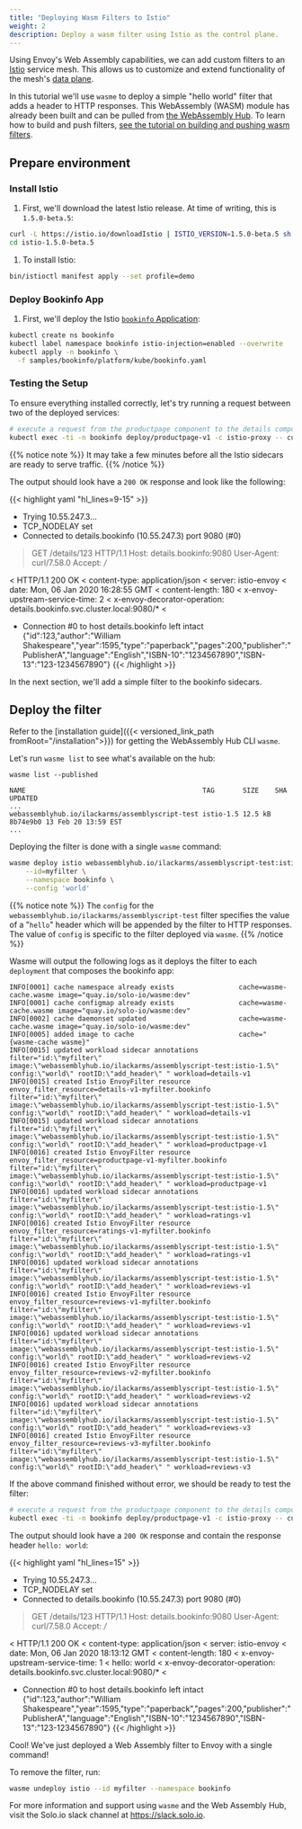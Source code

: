 ```yaml
---
title: "Deploying Wasm Filters to Istio"
weight: 2
description: Deploy a wasm filter using Istio as the control plane.
---
```


Using Envoy's Web Assembly capabilities, we can add custom filters to an [Istio](https://istio.io) service mesh. This allows us to customize and extend functionality of the mesh's [data plane](https://blog.envoyproxy.io/service-mesh-data-plane-vs-control-plane-2774e720f7fc).

In this tutorial we'll use `wasme` to deploy a simple "hello world" filter that adds a header to HTTP responses. This WebAssembly (WASM) module has already been built and can be pulled from [the WebAssembly Hub](https://webassemblyhub.io). To learn how to build and push filters, [see the tutorial on building and pushing wasm filters](../getting_started.md).


## Prepare environment

### Install Istio

1. First, we'll download the latest Istio release. At time of writing, this is `1.5.0-beta.5`:

```bash
curl -L https://istio.io/downloadIstio | ISTIO_VERSION=1.5.0-beta.5 sh -
cd istio-1.5.0-beta.5
```

1. To install Istio:

```bash
bin/istioctl manifest apply --set profile=demo
```  

### Deploy Bookinfo App

1. First, we'll deploy the Istio [`bookinfo` Application](https://istio.io/docs/examples/bookinfo/):

```bash
kubectl create ns bookinfo
kubectl label namespace bookinfo istio-injection=enabled --overwrite
kubectl apply -n bookinfo \
  -f samples/bookinfo/platform/kube/bookinfo.yaml 
```

### Testing the Setup

To ensure everything installed correctly, let's try running a request between two of the deployed services:

```bash
# execute a request from the productpage component to the details component: 
kubectl exec -ti -n bookinfo deploy/productpage-v1 -c istio-proxy -- curl -v http://details.bookinfo:9080/details/123
```

{{% notice note %}}
It may take a few minutes before all the Istio sidecars are ready to serve traffic.
{{% /notice %}}

The output should look have a `200 OK` response and look like the following:

{{< highlight yaml "hl_lines=9-15" >}}
*   Trying 10.55.247.3...
* TCP_NODELAY set
* Connected to details.bookinfo (10.55.247.3) port 9080 (#0)
> GET /details/123 HTTP/1.1
> Host: details.bookinfo:9080
> User-Agent: curl/7.58.0
> Accept: */*
>
< HTTP/1.1 200 OK
< content-type: application/json
< server: istio-envoy
< date: Mon, 06 Jan 2020 16:28:55 GMT
< content-length: 180
< x-envoy-upstream-service-time: 2
< x-envoy-decorator-operation: details.bookinfo.svc.cluster.local:9080/*
<
* Connection #0 to host details.bookinfo left intact
{"id":123,"author":"William Shakespeare","year":1595,"type":"paperback","pages":200,"publisher":"PublisherA","language":"English","ISBN-10":"1234567890","ISBN-13":"123-1234567890"}
{{< /highlight >}}

In the next section, we'll add a simple filter to the bookinfo sidecars.  

## Deploy the filter

Refer to the [installation guide]({{< versioned_link_path fromRoot="/installation">}}) for getting the WebAssembly Hub CLI `wasme`.

Let's run `wasme list` to see what's available on the hub:

```shell
wasme list --published
```

```
NAME                                            TAG       SIZE    SHA      UPDATED
...                 
webassemblyhub.io/ilackarms/assemblyscript-test istio-1.5 12.5 kB 8b74e9b0 13 Feb 20 13:59 EST
...
```

Deploying the filter is done with a single `wasme` command:

```bash
wasme deploy istio webassemblyhub.io/ilackarms/assemblyscript-test:istio-1.5 \
    --id=myfilter \
    --namespace bookinfo \
    --config 'world'
```

{{% notice note %}}
The `config` for the `webassemblyhub.io/ilackarms/assemblyscript-test` filter specifies the value of 
a "`hello`" header which will be appended by the filter to HTTP responses. The value of `config` is specific to the 
filter deployed via `wasme`.
{{% /notice %}}


Wasme will output the following logs as it deploys the filter to each `deployment` that composes the bookinfo app:

```
INFO[0001] cache namespace already exists                cache=wasme-cache.wasme image="quay.io/solo-io/wasme:dev"
INFO[0001] cache configmap already exists                cache=wasme-cache.wasme image="quay.io/solo-io/wasme:dev"
INFO[0002] cache daemonset updated                       cache=wasme-cache.wasme image="quay.io/solo-io/wasme:dev"
INFO[0005] added image to cache                          cache="{wasme-cache wasme}"
INFO[0015] updated workload sidecar annotations          filter="id:\"myfilter\" image:\"webassemblyhub.io/ilackarms/assemblyscript-test:istio-1.5\" config:\"world\" rootID:\"add_header\" " workload=details-v1
INFO[0015] created Istio EnvoyFilter resource            envoy_filter_resource=details-v1-myfilter.bookinfo filter="id:\"myfilter\" image:\"webassemblyhub.io/ilackarms/assemblyscript-test:istio-1.5\" config:\"world\" rootID:\"add_header\" " workload=details-v1
INFO[0015] updated workload sidecar annotations          filter="id:\"myfilter\" image:\"webassemblyhub.io/ilackarms/assemblyscript-test:istio-1.5\" config:\"world\" rootID:\"add_header\" " workload=productpage-v1
INFO[0016] created Istio EnvoyFilter resource            envoy_filter_resource=productpage-v1-myfilter.bookinfo filter="id:\"myfilter\" image:\"webassemblyhub.io/ilackarms/assemblyscript-test:istio-1.5\" config:\"world\" rootID:\"add_header\" " workload=productpage-v1
INFO[0016] updated workload sidecar annotations          filter="id:\"myfilter\" image:\"webassemblyhub.io/ilackarms/assemblyscript-test:istio-1.5\" config:\"world\" rootID:\"add_header\" " workload=ratings-v1
INFO[0016] created Istio EnvoyFilter resource            envoy_filter_resource=ratings-v1-myfilter.bookinfo filter="id:\"myfilter\" image:\"webassemblyhub.io/ilackarms/assemblyscript-test:istio-1.5\" config:\"world\" rootID:\"add_header\" " workload=ratings-v1
INFO[0016] updated workload sidecar annotations          filter="id:\"myfilter\" image:\"webassemblyhub.io/ilackarms/assemblyscript-test:istio-1.5\" config:\"world\" rootID:\"add_header\" " workload=reviews-v1
INFO[0016] created Istio EnvoyFilter resource            envoy_filter_resource=reviews-v1-myfilter.bookinfo filter="id:\"myfilter\" image:\"webassemblyhub.io/ilackarms/assemblyscript-test:istio-1.5\" config:\"world\" rootID:\"add_header\" " workload=reviews-v1
INFO[0016] updated workload sidecar annotations          filter="id:\"myfilter\" image:\"webassemblyhub.io/ilackarms/assemblyscript-test:istio-1.5\" config:\"world\" rootID:\"add_header\" " workload=reviews-v2
INFO[0016] created Istio EnvoyFilter resource            envoy_filter_resource=reviews-v2-myfilter.bookinfo filter="id:\"myfilter\" image:\"webassemblyhub.io/ilackarms/assemblyscript-test:istio-1.5\" config:\"world\" rootID:\"add_header\" " workload=reviews-v2
INFO[0016] updated workload sidecar annotations          filter="id:\"myfilter\" image:\"webassemblyhub.io/ilackarms/assemblyscript-test:istio-1.5\" config:\"world\" rootID:\"add_header\" " workload=reviews-v3
INFO[0016] created Istio EnvoyFilter resource            envoy_filter_resource=reviews-v3-myfilter.bookinfo filter="id:\"myfilter\" image:\"webassemblyhub.io/ilackarms/assemblyscript-test:istio-1.5\" config:\"world\" rootID:\"add_header\" " workload=reviews-v3
```

If the above command finished without error, we should be ready to test the filter:

```bash
# execute a request from the productpage component to the details component: 
kubectl exec -ti -n bookinfo deploy/productpage-v1 -c istio-proxy -- curl -v http://details.bookinfo:9080/details/123
```

The output should look have a `200 OK` response and contain the response header `hello: world`:

{{< highlight yaml "hl_lines=15" >}}
*   Trying 10.55.247.3...
* TCP_NODELAY set
* Connected to details.bookinfo (10.55.247.3) port 9080 (#0)
> GET /details/123 HTTP/1.1
> Host: details.bookinfo:9080
> User-Agent: curl/7.58.0
> Accept: */*
>
< HTTP/1.1 200 OK
< content-type: application/json
< server: istio-envoy
< date: Mon, 06 Jan 2020 18:13:12 GMT
< content-length: 180
< x-envoy-upstream-service-time: 1
< hello: world
< x-envoy-decorator-operation: details.bookinfo.svc.cluster.local:9080/*
<
* Connection #0 to host details.bookinfo left intact
{"id":123,"author":"William Shakespeare","year":1595,"type":"paperback","pages":200,"publisher":"PublisherA","language":"English","ISBN-10":"1234567890","ISBN-13":"123-1234567890"}
{{< /highlight >}}

Cool! We've just deployed a Web Assembly filter to Envoy with a single command!
 
To remove the filter, run: 

```bash 
wasme undeploy istio --id myfilter --namespace bookinfo
```

For more information and support using `wasme` and the Web Assembly Hub, visit the Solo.io slack channel at
https://slack.solo.io.
